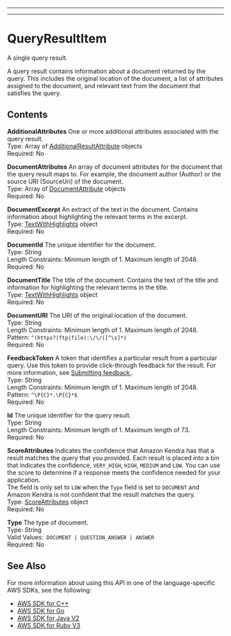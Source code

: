 --------

--------

# QueryResultItem<a name="API_QueryResultItem"></a>

A single query result\.

A query result contains information about a document returned by the query\. This includes the original location of the document, a list of attributes assigned to the document, and relevant text from the document that satisfies the query\.

## Contents<a name="API_QueryResultItem_Contents"></a>

 **AdditionalAttributes**   <a name="Kendra-Type-QueryResultItem-AdditionalAttributes"></a>
One or more additional attributes associated with the query result\.  
Type: Array of [AdditionalResultAttribute](API_AdditionalResultAttribute.md) objects  
Required: No

 **DocumentAttributes**   <a name="Kendra-Type-QueryResultItem-DocumentAttributes"></a>
An array of document attributes for the document that the query result maps to\. For example, the document author \(Author\) or the source URI \(SourceUri\) of the document\.  
Type: Array of [DocumentAttribute](API_DocumentAttribute.md) objects  
Required: No

 **DocumentExcerpt**   <a name="Kendra-Type-QueryResultItem-DocumentExcerpt"></a>
An extract of the text in the document\. Contains information about highlighting the relevant terms in the excerpt\.  
Type: [TextWithHighlights](API_TextWithHighlights.md) object  
Required: No

 **DocumentId**   <a name="Kendra-Type-QueryResultItem-DocumentId"></a>
The unique identifier for the document\.  
Type: String  
Length Constraints: Minimum length of 1\. Maximum length of 2048\.  
Required: No

 **DocumentTitle**   <a name="Kendra-Type-QueryResultItem-DocumentTitle"></a>
The title of the document\. Contains the text of the title and information for highlighting the relevant terms in the title\.  
Type: [TextWithHighlights](API_TextWithHighlights.md) object  
Required: No

 **DocumentURI**   <a name="Kendra-Type-QueryResultItem-DocumentURI"></a>
The URI of the original location of the document\.  
Type: String  
Length Constraints: Minimum length of 1\. Maximum length of 2048\.  
Pattern: `^(https?|ftp|file):\/\/([^\s]*)`   
Required: No

 **FeedbackToken**   <a name="Kendra-Type-QueryResultItem-FeedbackToken"></a>
A token that identifies a particular result from a particular query\. Use this token to provide click\-through feedback for the result\. For more information, see [ Submitting feedback ](https://docs.aws.amazon.com/kendra/latest/dg/submitting-feedback.html)\.  
Type: String  
Length Constraints: Minimum length of 1\. Maximum length of 2048\.  
Pattern: `^\P{C}*.\P{C}*$`   
Required: No

 **Id**   <a name="Kendra-Type-QueryResultItem-Id"></a>
The unique identifier for the query result\.  
Type: String  
Length Constraints: Minimum length of 1\. Maximum length of 73\.  
Required: No

 **ScoreAttributes**   <a name="Kendra-Type-QueryResultItem-ScoreAttributes"></a>
Indicates the confidence that Amazon Kendra has that a result matches the query that you provided\. Each result is placed into a bin that indicates the confidence, `VERY_HIGH`, `HIGH`, `MEDIUM` and `LOW`\. You can use the score to determine if a response meets the confidence needed for your application\.  
The field is only set to `LOW` when the `Type` field is set to `DOCUMENT` and Amazon Kendra is not confident that the result matches the query\.  
Type: [ScoreAttributes](API_ScoreAttributes.md) object  
Required: No

 **Type**   <a name="Kendra-Type-QueryResultItem-Type"></a>
The type of document\.   
Type: String  
Valid Values:` DOCUMENT | QUESTION_ANSWER | ANSWER`   
Required: No

## See Also<a name="API_QueryResultItem_SeeAlso"></a>

For more information about using this API in one of the language\-specific AWS SDKs, see the following:
+  [AWS SDK for C\+\+](https://docs.aws.amazon.com/goto/SdkForCpp/kendra-2019-02-03/QueryResultItem) 
+  [AWS SDK for Go](https://docs.aws.amazon.com/goto/SdkForGoV1/kendra-2019-02-03/QueryResultItem) 
+  [AWS SDK for Java V2](https://docs.aws.amazon.com/goto/SdkForJavaV2/kendra-2019-02-03/QueryResultItem) 
+  [AWS SDK for Ruby V3](https://docs.aws.amazon.com/goto/SdkForRubyV3/kendra-2019-02-03/QueryResultItem) 